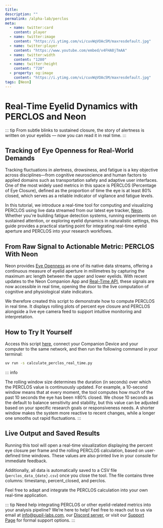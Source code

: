 ```yaml
---
title: 
description: ""
permalink: /alpha-lab/perclos
meta:
  - name: twitter:card
    content: player
  - name: twitter:image
    content: "https://i.ytimg.com/vi/cuvWqVOAc5M/maxresdefault.jpg"
  - name: twitter:player
    content: "https://www.youtube.com/embed/v4FHA8jTmAA"
  - name: twitter:width
    content: "1280"
  - name: twitter:height
    content: "720"
  - property: og:image
    content: "https://i.ytimg.com/vi/cuvWqVOAc5M/maxresdefault.jpg"
tags: [Neon]
---
```


<script setup>
import TagLinks from '@components/TagLinks.vue'
</script>

# Real-Time Eyelid Dynamics with PERCLOS and Neon

<TagLinks :tags="$frontmatter.tags" />

<Youtube src="v4FHA8jTmAA"/>

::: tip
From subtle blinks to sustained closure, the story of alertness is written on your eyelids — now you can read it in real time.
:::

## Tracking of Eye Openness for Real-World Demands

Tracking fluctuations in alertness, drowsiness, and fatigue is a key objective across disciplines—from cognitive neuroscience and human factors to applied domains such as transportation safety and adaptive user interfaces. One of the most widely used metrics in this space is PERCLOS (Percentage of Eye Closure), defined as the proportion of time the eye is at least 80% closed, which serves as a reliable indicator of vigilance and fatigue levels.

In this tutorial, we introduce a real-time tool for computing and visualizing PERCLOS using live data streamed from our latest eye tracker, [Neon](https://pupil-labs.com/products/neon). Whether you're building fatigue detection systems, running experiments on sustained attention, or exploring eyelid dynamics in naturalistic settings, this guide provides a practical starting point for integrating real-time eyelid aperture and PERCLOS into your research workflows.

## From Raw Signal to Actionable Metric: PERCLOS With Neon

Neon provides [Eye Openness](https://docs.pupil-labs.com/neon/data-collection/data-streams/#eye-openness) as one of its native data streams, offering a continuous measure of eyelid aperture in millimetres by capturing the maximum arc length between the upper and lower eyelids. With recent updates to the Neon Companion App and [Real-Time API](https://pupil-labs.github.io/pl-realtime-api/dev/), these signals are now accessible in real time, opening the door to the live computation of cognitive and physiological state indicators. 

We therefore created this script to demonstrate how to compute PERCLOS in real time. It displays rolling plots of percent eye closure and PERCLOS alongside a live eye camera feed to support intuitive monitoring and interpretation.

## How to Try It Yourself

Access this script [here](https://gist.github.com/nadje/0831d8d0c80db27897cff57e308574bd), connect your Companion Device and your computer to the same network, and then run the following command in your terminal:

```bash
uv run -s calculate_perclos_real_time.py
```

::: info 

The rolling window size determines the duration (in seconds) over which the PERCLOS value is continuously updated. For example, a 10-second window means that at every moment, the tool computes how much of the past 10 seconds the eye has been ≥80% closed. We chose 10 seconds as the default to balance sensitivity and stability, but this value can be adjusted based on your specific research goals or responsiveness needs. A shorter window makes the system more reactive to recent changes, while a longer one smooths out rapid fluctuations.
:::

## Live Output and Saved Results

Running this tool will open a real-time visualization displaying the percent eye closure per frame and the rolling PERCLOS calculation, based on user-defined time windows. These values are also printed live in your console for immediate feedback.

Additionally, all data is automatically saved to a CSV file (`perclos_data_{date}.csv`) once you close the tool. The file contains three columns: timestamp, percent_closed, and perclos.

Feel free to adapt and integrate the PERCLOS calculation into your own real-time application.

::: tip
Need help integrating PERCLOS or other eyelid-related metrics into your analysis pipeline? We’re here to help! Feel free to reach out to us via email at [info@pupil-labs.com](mailto:info@pupil-labs.com), our [Discord server](https://pupil-labs.com/chat/), or visit our [Support Page](https://pupil-labs.com/products/support/) for formal support options.
:::
